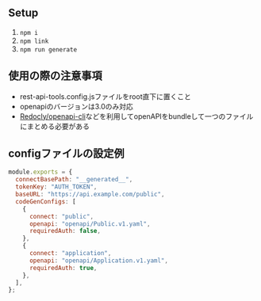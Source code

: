 ## Setup
1. `npm i`
2. `npm link`
3. `npm run generate`

## 使用の際の注意事項
- rest-api-tools.config.jsファイルをroot直下に置くこと
- openapiのバージョンは3.0のみ対応
- [Redocly/openapi-cli](https://github.com/Redocly/openapi-cli)などを利用してopenAPIをbundleして一つのファイルにまとめる必要がある

## configファイルの設定例
````javascript
module.exports = {
  connectBasePath: "__generated__",
  tokenKey: "AUTH_TOKEN",
  baseURL: "https://api.example.com/public",
  codeGenConfigs: [
    {
      connect: "public",
      openapi: "openapi/Public.v1.yaml",
      requiredAuth: false,
    },
    {
      connect: "application",
      openapi: "openapi/Application.v1.yaml",
      requiredAuth: true,
    },
  ],
};

````

